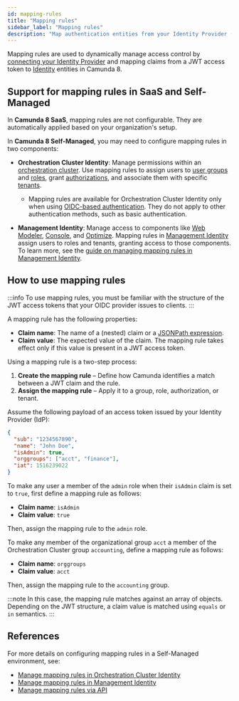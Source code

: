 ```yaml
---
id: mapping-rules
title: "Mapping rules"
sidebar_label: "Mapping rules"
description: "Map authentication entities from your Identity Provider (IdP) to Camunda-specific entities using mapping rules."
---
```


Mapping rules are used to dynamically manage access control by [connecting your Identity Provider](connect-to-identity-provider.md) and mapping claims from a JWT access token to [Identity](/components/identity/identity-introduction.md) entities in Camunda 8.

## Support for mapping rules in SaaS and Self-Managed

In **Camunda 8 SaaS**, mapping rules are not configurable. They are automatically applied based on your organization's setup.

In **Camunda 8 Self-Managed**, you may need to configure mapping rules in two components:

- **Orchestration Cluster Identity**: Manage permissions within an [orchestration cluster](../../orchestration-cluster.md). Use mapping rules to assign users to [user groups](../../identity/group.md) and [roles](../../identity/role.md), grant [authorizations](../../identity/authorization.md), and associate them with specific [tenants](../../identity/tenant.md).

  - Mapping rules are available for Orchestration Cluster Identity only when using [OIDC-based authentication](/self-managed/components/orchestration-cluster/identity/connect-external-identity-provider.md). They do not apply to other authentication methods, such as basic authentication.

- **Management Identity**: Manage access to components like [Web Modeler](/self-managed/components/modeler/web-modeler/overview.md), [Console](/self-managed/components/console/overview.md), and [Optimize](/self-managed/components/optimize/overview.md). Mapping rules in [Management Identity](/self-managed/components/management-identity/overview.md) assign users to roles and tenants, granting access to those components. To learn more, see the [guide on managing mapping rules in Management Identity](/self-managed/components/management-identity/mapping-rules.md).

## How to use mapping rules

:::info
To use mapping rules, you must be familiar with the structure of the JWT access tokens that your OIDC provider issues to clients.
:::

A mapping rule has the following properties:

- **Claim name**: The name of a (nested) claim or a [JSONPath expression](https://www.rfc-editor.org/rfc/rfc9535).
- **Claim value**: The expected value of the claim. The mapping rule takes effect only if this value is present in a JWT access token.

Using a mapping rule is a two-step process:

1. **Create the mapping rule** – Define how Camunda identifies a match between a JWT claim and the rule.
2. **Assign the mapping rule** – Apply it to a group, role, authorization, or tenant.

Assume the following payload of an access token issued by your Identity Provider (IdP):

```json
{
  "sub": "1234567890",
  "name": "John Doe",
  "isAdmin": true,
  "orggroups": ["acct", "finance"],
  "iat": 1516239022
}
```

To make any user a member of the `admin` role when their `isAdmin` claim is set to `true`, first define a mapping rule as follows:

- **Claim name**: `isAdmin`
- **Claim value**: `true`

Then, assign the mapping rule to the `admin` role.

To make any member of the organizational group `acct` a member of the Orchestration Cluster group `accounting`, define a mapping rule as follows:

- **Claim name**: `orggroups`
- **Claim value**: `acct`

Then, assign the mapping rule to the `accounting` group.

:::note
In this case, the mapping rule matches against an array of objects. Depending on the JWT structure, a claim value is matched using `equals` or `in` semantics.
:::

## References

For more details on configuring mapping rules in a Self-Managed environment, see:

- [Manage mapping rules in Orchestration Cluster Identity](../../identity/mapping-rules.md)
- [Manage mapping rules in Management Identity](/self-managed/components/management-identity/mapping-rules.md)
- [Manage mapping rules via API](/apis-tools/orchestration-cluster-api-rest/specifications/create-mapping-rule.api.mdx)
